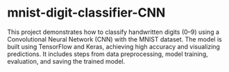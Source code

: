 # mnist-digit-classifier-CNN
This project demonstrates how to classify handwritten digits (0–9) using a Convolutional Neural Network (CNN) with the MNIST dataset. The model is built using TensorFlow and Keras, achieving high accuracy and visualizing predictions. It includes steps from data preprocessing, model training, evaluation, and saving the trained model.
